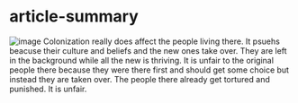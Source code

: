 # article-summary
![image](https://user-images.githubusercontent.com/119388389/206929786-78ec458f-2f3a-4ef9-b4e4-5f26ba479aa6.png)
Colonization really does affect the people living there. It psuehs beacuse their culture and beliefs and the new ones take over. They are left in the background while all the new is thriving. It is unfair to the original people there because they were there first and should get some choice but instead they are taken over. The people there already get tortured and punished. It is unfair. 
